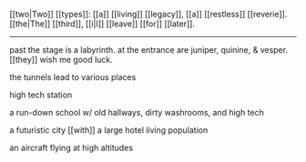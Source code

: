 [[two|Two]] [[types]]: [[a]] [[living]] [[legacy]], [[a]] [[restless]] [[reverie]]. [[the|The]] [[third]], [[i|I]] [[leave]] [[for]] [[later]].

* * *
past the stage is a labyrinth. at the entrance are juniper, quinine, & vesper. [[they]] wish me good luck.  
  
the tunnels lead to various places  
  
high tech station  
  
a run-down school w/ old hallways, dirty washrooms, and high tech  
  
a futuristic city [[with]] a large hotel living population  
  
an aircraft flying at high altitudes